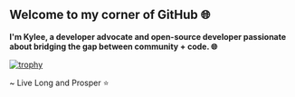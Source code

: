 ## Welcome to my corner of GitHub 🌐

**I'm Kylee, a developer advocate and open-source developer passionate about bridging the gap between community + code. 🌐**



[![trophy](https://github-profile-trophy.vercel.app/?username=kyleecodes&title=-Stars&theme=onedark)](https://github.com/ryo-ma/github-profile-trophy)

~ Live Long and Prosper ⭐
